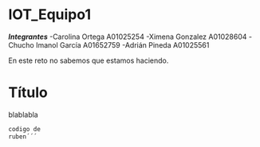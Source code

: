 # IOT_Equipo1
***Integrantes***
-Carolina Ortega A01025254
-Ximena Gonzalez A01028604
-Chucho Imanol García A01652759
-Adrián Pineda A01025561

En este reto no sabemos que estamos haciendo.

# Título
blablabla

```def python
codigo de 
ruben´´´
